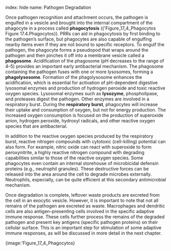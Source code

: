 index: hide
name: Pathogen Degradation

Once pathogen recognition and attachment occurs, the pathogen is engulfed in a vesicle and brought into the internal compartment of the phagocyte in a process called  **phagocytosis** ({'Figure_17_4_Phagocytos Figure 17.4.Phagocytos}). PRRs can aid in phagocytosis by first binding to the pathogen’s surface, but phagocytes are also capable of engulfing nearby items even if they are not bound to specific receptors. To engulf the pathogen, the phagocyte forms a pseudopod that wraps around the pathogen and then pinches it off into a membrane vesicle called a  **phagosome**. Acidification of the phagosome (pH decreases to the range of 4–5) provides an important early antibacterial mechanism. The phagosome containing the pathogen fuses with one or more lysosomes, forming a  **phagolysosome**. Formation of the phagolysosome enhances the acidification, which is essential for activation of pH-dependent digestive lysosomal enzymes and production of hydrogen peroxide and toxic reactive oxygen species. Lysosomal enzymes such as  **lysozyme**, phospholipase, and proteases digest the pathogen. Other enzymes are involved in a respiratory burst. During the  **respiratory burst**, phagocytes will increase their uptake and consumption of oxygen, but not for energy production. The increased oxygen consumption is focused on the production of superoxide anion, hydrogen peroxide, hydroxyl radicals, and other reactive oxygen species that are antibacterial.

In addition to the reactive oxygen species produced by the respiratory burst, reactive nitrogen compounds with cytotoxic (cell-killing) potential can also form. For example, nitric oxide can react with superoxide to form peroxynitrite, a highly reactive nitrogen compound with degrading capabilities similar to those of the reactive oxygen species. Some phagocytes even contain an internal storehouse of microbicidal defensin proteins (e.g., neutrophil granules). These destructive forces can be released into the area around the cell to degrade microbes externally. Neutrophils, especially, can be quite efficient at this secondary antimicrobial mechanism.

Once degradation is complete, leftover waste products are excreted from the cell in an exocytic vesicle. However, it is important to note that not all remains of the pathogen are excreted as waste. Macrophages and dendritic cells are also antigen-presenting cells involved in the specific adaptive immune response. These cells further process the remains of the degraded pathogen and present key antigens (specific pathogen proteins) on their cellular surface. This is an important step for stimulation of some adaptive immune responses, as will be discussed in more detail in the next chapter.


{image:'Figure_17_4_Phagocytos}
        

